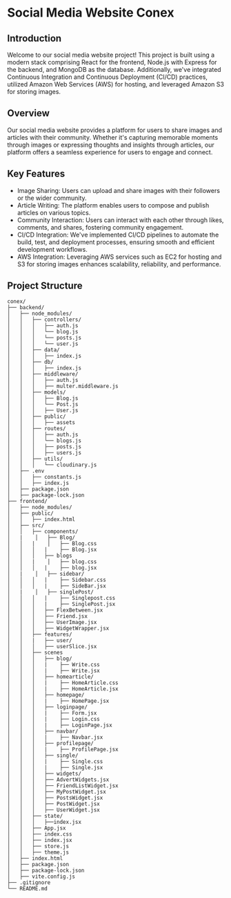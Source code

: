 # Social Media Website Conex

## Introduction
Welcome to  our social media website project! This project is built using a modern stack comprising React for the frontend, Node.js with Express for the backend, and MongoDB as the database. Additionally, we've integrated Continuous Integration and Continuous Deployment (CI/CD) practices, utilized Amazon Web Services (AWS) for hosting, and leveraged Amazon S3 for storing images.

## Overview
Our social media website provides a platform for users to share images and articles with their community. Whether it's capturing memorable moments through images or expressing thoughts and insights through articles, our platform offers a seamless experience for users to engage and connect.

## Key Features
- Image Sharing: Users can upload and share images with their followers or the wider community.
- Article Writing: The platform enables users to compose and publish articles on various topics.
- Community Interaction: Users can interact with each other through likes, comments, and shares, fostering community engagement.
- CI/CD Integration: We've implemented CI/CD pipelines to automate the build, test, and deployment processes, ensuring smooth and efficient development workflows.
- AWS Integration: Leveraging AWS services such as EC2 for hosting and S3 for storing images enhances scalability, reliability, and performance.

## Project Structure 
```plaintext
conex/
├── backend/
│   ├── node_modules/
│   │   ├── controllers/
│   │   │   ├── auth.js
│   │   │   └── blog.js
│   │   │   └── posts.js
│   │   │   └── user.js
│   │   ├── data/
│   │   │   ├── index.js
│   │   ├── db/
│   │   │   ├── index.js
│   │   ├── middleware/
│   │   │   ├── auth.js
│   │   │   ├── multer.middleware.js
│   │   ├── models/
│   │   │   ├── Blog.js
│   │   │   └── Post.js
│   │   │   ├── User.js
│   │   ├── public/
│   │   │   ├── assets
│   │   ├── routes/
│   │   │   ├── auth.js
│   │   │   └── blogs.js
│   │   │   ├── posts.js
│   │   │   ├── users.js
│   │   ├── utils/
│   │   │   └── cloudinary.js
│   ├── .env
│   │   ├── constants.js
│   │   ├── index.js
│   ├── package.json
│   ├── package-lock.json
├── frontend/
│   ├── node_modules/
│   ├── public/
│   │   ├── index.html
│   ├── src/
│   │   ├── components/
│   |    │   ├── Blog/
│   │   |    │   ├── Blog.css
│   │   │   |    ├── Blog.jsx
│   │   │   ├── blogs
│   │   |    │   ├── blog.css
│   │   │   |    ├── blog.jsx
│   |    │   ├── sidebar/
│   │   │   |    ├── Sidebar.css
│   │   │   |    ├── SideBar.jsx
│   |    │   ├── singlePost/
│   │   │   |    ├── Singlepost.css
│   │   │   |    ├── SinglePost.jsx
│   │   │   ├── FlexBetween.jsx
│   │   │   ├── Friend.jsx
│   │   │   ├── UserImage.jsx
│   │   │   ├── WidgetWrapper.jsx
│   │   ├── features/
│   │   |   ├── user/
│   │   │   ├── userSlice.jsx
│   │   ├── scenes
│   │   │   ├── blog/
│   │   │   |    ├── Write.css
│   │   │   |    ├── Write.jsx
│   │   │   ├── homearticle/
│   │   │   |    ├── HomeArticle.css
│   │   │   |    ├── HomeArticle.jsx
│   │   │   ├── homepage/
│   │   │   |    ├── HomePage.jsx
│   │   │   ├── loginpage/
│   │   │   |    ├── Form.jsx
│   │   │   |    ├── Login.css
│   │   │   |    ├── LoginPage.jsx
│   │   │   ├── navbar/
│   │   │   |    ├── Navbar.jsx
│   │   │   ├── profilepage/
│   │   │   |    ├── ProfilePage.jsx
│   │   │   ├── single/
│   │   │   |    ├── Single.css
│   │   │   |    ├── Single.jsx
│   │   │   ├── widgets/
│   │   │   ├── AdvertWidgets.jsx
│   │   │   ├── FriendListWidget.jsx
│   │   │   ├── MyPostWidget.jsx
│   │   │   ├── PostsWidget.jsx
│   │   │   ├── PostWidget.jsx
│   │   │   ├── UserWidget.jsx
│   │   ├── state/
│   │   │   ├──index.jsx
│   │   ├── App.jsx
│   │   ├── index.css
│   │   ├── index.jsx
│   │   ├── store.js
│   │   ├── theme.js
│   ├── index.html
│   ├── package.json
│   ├── package-lock.json
│   ├── vite.config.js
├── .gitignore
└── README.md



